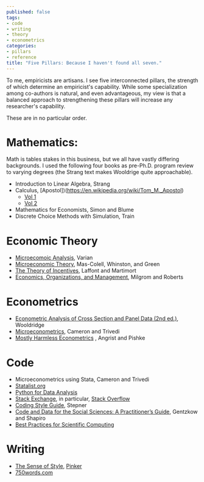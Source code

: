 ```yaml
---
published: false
tags:
- code
- writing
- theory
- econometrics
categories:
- pillars
- reference
title: "Five Pillars: Because I haven't found all seven."
---
```


To me, empiricists are artisans. I see five interconnected pillars, the strength of which determine an empiricist's capability. While some specialization among co-authors is natural, and even advantageous, my view is that a balanced approach to strengthening these pillars will increase any researcher's capability. 

These are in no particular order.

# Mathematics:

Math is tables stakes in this business, but we all have vastly differing backgrounds. I used the following four books as pre-Ph.D. program review to varying degrees (the Strang text makes Wooldrige quite approachable).

- Introduction to Linear Algebra, Strang
- Calculus, [Apostol])(https://en.wikipedia.org/wiki/Tom_M._Apostol)
	- [Vol 1](https://www.wiley.com/en-us/Calculus%2C+Volume+1%2C+2nd+Edition-p-9780471000051)
	- [Vol 2](https://www.wiley.com/en-us/Calculus%2C+Volume+2%2C+2nd+Edition-p-9780471000075)
- Mathematics for Economists, Simon and Blume
- Discrete Choice Methods with Simulation, Train

# Economic Theory

- [Microecomoic Analysis](https://wwnorton.com/books/9780393957358), Varian 
- [Microeconomic Theory](https://www.amazon.com/Microeconomic-Theory-Andreu-Mas-Colell/dp/0195073401), Mas-Colell, Whinston, and Green
- [The Theory of Incentives](https://press.princeton.edu/books/paperback/9780691091846/the-theory-of-incentives), Laffont and Martimort
- [Economics, Organizations, and Management](https://www.pearson.com/us/higher-education/program/Milgrom-Economics-Organization-and-Management/PGM309228.html), Milgrom and Roberts

# Econometrics
- [Econometric Analysis of Cross Section and Panel Data (2nd ed.)](https://mitpress.mit.edu/books/econometric-analysis-cross-section-and-panel-data-second-edition), Wooldridge
- [Microeconometrics](https://www.cambridge.org/hk/academic/subjects/economics/econometrics-statistics-and-mathematical-economics/microeconometrics-methods-and-applications?format=HB&isbn=9780521848053), Cameron and Trivedi
- [Mostly Harmless Econometrics](https://www.mostlyharmlesseconometrics.com) , Angrist and Pishke

# Code
- Microeconometrics using Stata, Cameron and Trivedi
- [Statalist.org](http://statalist.org/)
- [Python for Data Analysis](https://www.oreilly.com/library/view/python-for-data/9781491957653/)
- [Stack Exchange](https://stackexchange.com), in particular, [Stack Overflow](https://stackoverflow.com/tour)
- [Coding Style Guide](https://github.com/michaelstepner/healthinequality-code/blob/master/code/readme.md), Stepner 
- [Code and Data for the Social Sciences: A Practitioner’s Guide](https://web.stanford.edu/~gentzkow/research/CodeAndData.pdf), Gentzkow and Shapiro
- [Best Practices for Scientific Computing](https://journals.plos.org/plosbiology/article?id=10.1371/journal.pbio.1001745)

# Writing
- [The Sense of Style](https://stevenpinker.com/publications/sense-style-thinking-persons-guide-writing-21st-century), [Pinker](https://stevenpinker.com/biocv)
- [750words.com](https://750words.com)
